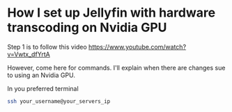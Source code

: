 # How I set up Jellyfin with hardware transcoding on Nvidia GPU

Step 1 is to follow this video https://www.youtube.com/watch?v=Vwtx_dfYrtA

However, come here for commands. I'll explain when there are changes sue to using an Nvidia GPU. 

In you preferred terminal

```bash
ssh your_username@your_servers_ip
```


